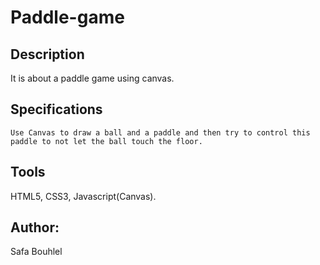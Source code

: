 # Paddle-game
 
## Description
It is about a paddle game using canvas. 

## Specifications
    Use Canvas to draw a ball and a paddle and then try to control this paddle to not let the ball touch the floor.


## Tools
HTML5, CSS3, Javascript(Canvas).

## Author:
Safa Bouhlel
